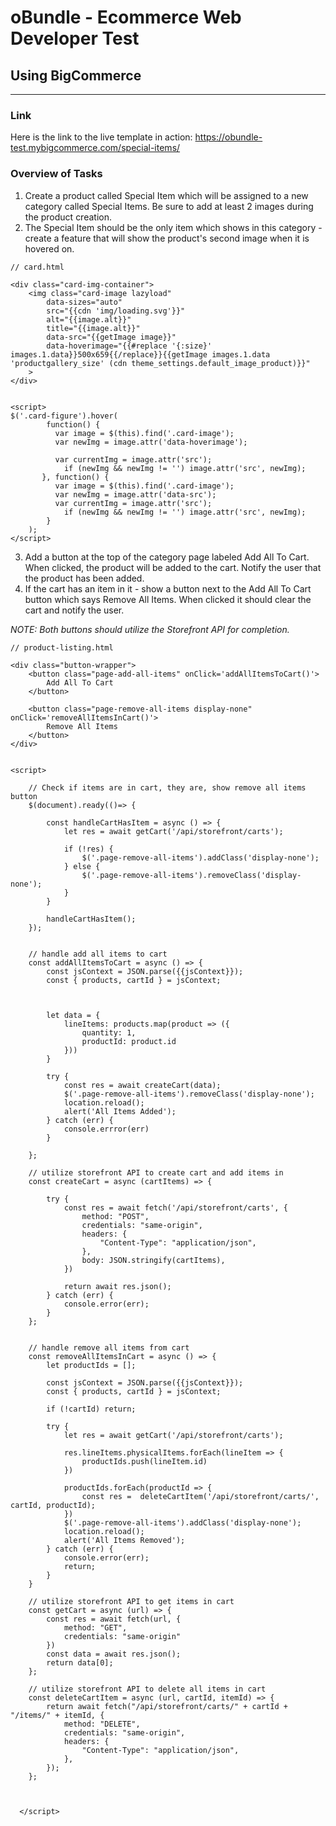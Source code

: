 # oBundle - Ecommerce Web Developer Test
## Using BigCommerce 
___

### Link
Here is the link to the live template in action: https://obundle-test.mybigcommerce.com/special-items/


### Overview of Tasks
1.  Create a product called Special Item which will be assigned to a new category called Special Items. Be sure to add at least 2 images during the product creation.
2.  The Special Item should be the only item which shows in this category - create a feature that will show the product's second image when it is hovered on. 

```
// card.html

<div class="card-img-container">
    <img class="card-image lazyload" 
        data-sizes="auto" 
        src="{{cdn 'img/loading.svg'}}" 
        alt="{{image.alt}}" 
        title="{{image.alt}}"
        data-src="{{getImage image}}"
        data-hoverimage="{{#replace '{:size}' images.1.data}}500x659{{/replace}}{{getImage images.1.data 'productgallery_size' (cdn theme_settings.default_image_product)}}"
    >
</div> 


<script>
$('.card-figure').hover(
    	function() {
          var image = $(this).find('.card-image');
          var newImg = image.attr('data-hoverimage');

          var currentImg = image.attr('src');
    		if (newImg && newImg != '') image.attr('src', newImg);
       }, function() {
          var image = $(this).find('.card-image');
          var newImg = image.attr('data-src');
          var currentImg = image.attr('src');
    		if (newImg && newImg != '') image.attr('src', newImg);
    	}
    );
</script>
```

3.  Add a button at the top of the category page labeled Add All To Cart. When clicked, the product will be added to the cart. Notify the user that the product has been added. 
4. If the cart has an item in it - show a button next to the Add All To Cart button which says Remove All Items. When clicked it should clear the cart and notify the user. 
   
<em>NOTE: Both buttons should utilize the Storefront API for completion. </em>

```
// product-listing.html

<div class="button-wrapper">
    <button class="page-add-all-items" onClick='addAllItemsToCart()'>
        Add All To Cart 
    </button>

    <button class="page-remove-all-items display-none" onClick='removeAllItemsInCart()'>
        Remove All Items
    </button>
</div>


<script>

    // Check if items are in cart, they are, show remove all items button
    $(document).ready(()=> {

        const handleCartHasItem = async () => {
            let res = await getCart('/api/storefront/carts');
    
            if (!res) {
                $('.page-remove-all-items').addClass('display-none');
            } else {
                $('.page-remove-all-items').removeClass('display-none');
            }
        }
    
        handleCartHasItem();
    }); 


    // handle add all items to cart
    const addAllItemsToCart = async () => {
        const jsContext = JSON.parse({{jsContext}});
        const { products, cartId } = jsContext;



        let data = {
            lineItems: products.map(product => ({
                quantity: 1,
                productId: product.id
            }))
        }

        try {
            const res = await createCart(data);
            $('.page-remove-all-items').removeClass('display-none');
            location.reload();
            alert('All Items Added');
        } catch (err) {
            console.errror(err)
        }
      
    };

    // utilize storefront API to create cart and add items in
    const createCart = async (cartItems) => {

        try {
            const res = await fetch('/api/storefront/carts', {
                method: "POST",
                credentials: "same-origin",
                headers: {
                    "Content-Type": "application/json",
                },
                body: JSON.stringify(cartItems),
            })
    
            return await res.json();
        } catch (err) {
            console.error(err);
        }
    };

    
    // handle remove all items from cart
    const removeAllItemsInCart = async () => {
        let productIds = [];
        
        const jsContext = JSON.parse({{jsContext}});
        const { products, cartId } = jsContext;

        if (!cartId) return;
        
        try {
            let res = await getCart('/api/storefront/carts');

            res.lineItems.physicalItems.forEach(lineItem => {
                productIds.push(lineItem.id)
            })
            
            productIds.forEach(productId => {
                const res =  deleteCartItem('/api/storefront/carts/', cartId, productId); 
            })
            $('.page-remove-all-items').addClass('display-none');
            location.reload();
            alert('All Items Removed');
        } catch (err) {
            console.error(err);
            return;
        }
    }
    
    // utilize storefront API to get items in cart
    const getCart = async (url) => {
        const res = await fetch(url, {
            method: "GET",
            credentials: "same-origin"
        })
        const data = await res.json();
        return data[0];
    };

    // utilize storefront API to delete all items in cart
    const deleteCartItem = async (url, cartId, itemId) => {
        return await fetch("/api/storefront/carts/" + cartId + "/items/" + itemId, {
            method: "DELETE",
            credentials: "same-origin",
            headers: {
                "Content-Type": "application/json",
            },
        });
    };
  


  </script>
```



